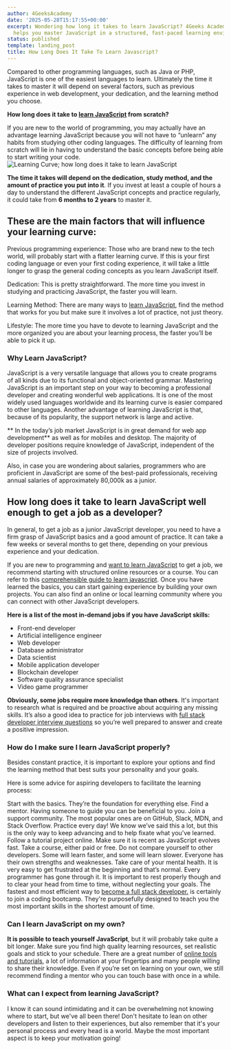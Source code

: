 ```yaml
---
author: 4GeeksAcademy
date: '2025-05-28T15:17:55+00:00'
excerpt: Wondering how long it takes to learn JavaScript? 4Geeks Academy’s bootcamp
  helps you master JavaScript in a structured, fast-paced learning environment.
status: published
template: landing_post
title: How Long Does It Take To Learn Javascript?
---
```

Compared to other programming languages, such as Java or PHP, JavaScript is one of the easiest languages to learn. Ultimately the time it takes to master it will depend on several factors, such as previous experience in web development, your dedication, and the learning method you choose.
 
**How long does it take to [learn JavaScript](https://4geeksacademy.com/us/learn-javascript/learn-javascript) from scratch?**

If you are new to the world of programming, you may actually have an advantage learning JavaScript because you will not have to “unlearn” any habits from studying other coding languages. The difficulty of learning from scratch will lie in having to understand the basic concepts before being able to start writing your code.
 <img src="https://breathecode.herokuapp.com/v1/media/file/learning-curve-js-png" style="display: block; margin: 0 auto;" alt="Learning Curve;  how long does it take to learn JavaScript" title="Example of learning curve with JS">
 
**The time it takes will depend on the dedication, study method, and the amount of practice you put into it**. If you invest at least a couple of hours a day to understand the different JavaScript concepts and practice regularly, it could take from **6 months to 2 years** to master it. 

## These are the main factors that will influence your learning curve:
 
Previous programming experience: Those who are brand new to the tech world, will probably start with a flatter learning curve. If this is your first coding language or even your first coding experience, it will take a little longer to grasp the general coding concepts as you learn JavaScript itself.
 
Dedication: This is pretty straightforward. The more time you invest in studying and practicing JavaScript, the faster you will learn.
 
Learning Method: There are many ways to [learn JavaScript](https://4geeksacademy.com/us/learn-javascript/learn-javascript), find the method that works for you but make sure it involves a lot of practice, not just theory.
 
Lifestyle: The more time you have to devote to learning JavaScript and the more organized you are about your learning process, the faster you’ll be able to pick it up. 

### Why Learn JavaScript?
 
JavaScript is a very versatile language that allows you to create programs of all kinds due to its functional and object-oriented grammar. Mastering JavaScript is an important step on your way to becoming a professional developer and creating wonderful web applications. It is one of the most widely used languages worldwide and its learning curve is easier compared to other languages. Another advantage of learning JavaScript is that, because of its popularity, the support network is large and active. 
 
** In the today’s job market JavaScript is in great demand for web app development** as well as for mobiles and desktop. The majority of developer positions require knowledge of JavaScript, independent of the size of projects involved.
 
Also, in case you are wondering about salaries, programmers who are proficient in JavaScript are some of the best-paid professionals, receiving annual salaries of approximately 80,000k as a junior.
 
## How long does it take to learn JavaScript well enough to get a job as a developer?
 
In general, to get a job as a junior JavaScript developer, you need to have a firm grasp of JavaScript basics and a good amount of practice. It can take a few weeks or  several months to get there, depending on your previous experience and your dedication.
 
If you are new to programming and [want to learn JavaScript](https://4geeksacademy.com/us/learn-javascript/learn-javascript) to get a job, we recommend starting with structured online resources or a course. You can refer to this [comprehensible guide to learn javascript](https://4geeksacademy.com/us/learn-javascript/learn-javascript).
Once you have learned the basics, you can start gaining experience by building your own projects. You can also find an online or local learning community where you can connect with other JavaScript developers.

**Here is a list of the most in-demand jobs if you have JavaScript skills:**
 
- Front-end developer
- Artificial intelligence engineer
- Web developer
- Database administrator
- Data scientist
- Mobile application developer
- Blockchain developer
- Software quality assurance specialist
- Video game programmer
 
**Obviously, some jobs require more knowledge than others**. It's important to research what is required and be proactive about acquiring any missing skills. It’s also a good idea to practice for job interviews with [full stack developer interview questions](https://4geeksacademy.com/us/full-stack-developer/full-stack-developer-interview-questions) so you’re well prepared to answer and create a positive impression. 
 
### How do I make sure I learn JavaScript properly?
 
Besides constant practice, it is important to explore your options and find the learning method that best suits your personality and your goals. 

Here is some advice for aspiring developers to facilitate the learning process:

Start with the basics. They’re the foundation for everything else.
Find a mentor. Having someone to guide you can be beneficial to you.
Join a support community. The most popular ones are on GitHub, Slack, MDN, and Stack Overflow.
Practice every day! We know we’ve said this a lot, but this is the only way to keep advancing and to help fixate what you’ve learned.
Follow a tutorial project online. Make sure it is recent as JavaScript evolves fast.
Take a course, either paid or free.
Do not compare yourself to other developers. Some will learn faster, and some will learn slower. Everyone has their own strengths and weaknesses.
Take care of your mental health. It is very easy to get frustrated at the beginning and  that’s normal. Every programmer has gone through it. It is important to rest properly though and to clear your head from time to time, without neglecting your goals.
The fastest and most efficient way to  [become a full stack developer.](https://4geeksacademy.com/us/full-stack-developer/full-stack-developer) is certainly to join a coding bootcamp. They're purposefully designed to teach you the most important skills in the shortest amount of time.
 
### Can I learn JavaScript on my own?
 
**It is possible to teach yourself JavaScript**, but it will probably take quite a bit  longer. Make sure you find high quality learning resources, set realistic goals and stick to your schedule. There are a great number of [online tools and tutorials](https://4geeksacademy.com/us/learn-javascript/learn-javascript), a lot of information at your fingertips and many people willing to share their knowledge. Even if you’re set on learning on your own, we still recommend finding a mentor who you can touch base with once in a while.

### What can I expect from learning JavaScript?
 
I know it can sound intimidating and it can be overwhelming not knowing where to start, but we've all been there! Don't hesitate to lean on other developers and listen to their experiences, but also remember that it's your personal process and every head is a world. Maybe the most important aspect is to keep your motivation going!

<call-to-action button_text="Apply now" button_link="https://4geeksacademy.com/us/coding-bootcamps/part-time-full-stack-developer" background="rgba(0, 151, 205, 0.15)" title="Learn JavaScript Today" text="Learning JavaScript is a very exciting and challenging journey, remember that it is easy to get frustrated, but it is worth it if you like challenges and technology. You got this!"></call-to-action>